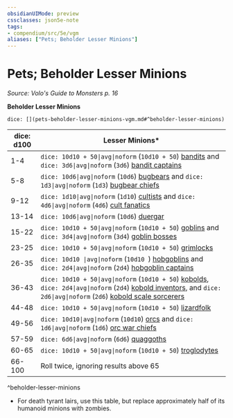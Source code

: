 ```yaml
---
obsidianUIMode: preview
cssclasses: json5e-note
tags:
- compendium/src/5e/vgm
aliases: ["Pets; Beholder Lesser Minions"]
---
```

# Pets; Beholder Lesser Minions
*Source: Volo's Guide to Monsters p. 16* 

**Beholder Lesser Minions**

`dice: [](pets-beholder-lesser-minions-vgm.md#^beholder-lesser-minions)`

| dice: d100 | Lesser Minions* |
|------------|-----------------|
| 1-4 | `dice: 10d10 + 50\|avg\|noform` (`10d10 + 50`) [bandits](/3-Mechanics/CLI/bestiary/humanoid/bandit.md) and `dice: 3d6\|avg\|noform` (`3d6`) [bandit captains](/3-Mechanics/CLI/bestiary/humanoid/bandit-captain.md) |
| 5-8 | `dice: 10d6\|avg\|noform` (`10d6`) [bugbears](/3-Mechanics/CLI/bestiary/humanoid/bugbear.md) and `dice: 1d3\|avg\|noform` (`1d3`) [bugbear chiefs](/3-Mechanics/CLI/bestiary/humanoid/bugbear-chief.md) |
| 9-12 | `dice: 1d10\|avg\|noform` (`1d10`) [cultists](/3-Mechanics/CLI/bestiary/humanoid/cultist.md) and `dice: 4d6\|avg\|noform` (`4d6`) [cult fanatics](/3-Mechanics/CLI/bestiary/humanoid/cult-fanatic.md) |
| 13-14 | `dice: 10d6\|avg\|noform` (`10d6`) [duergar](/3-Mechanics/CLI/bestiary/humanoid/duergar.md) |
| 15-22 | `dice: 10d10 + 50\|avg\|noform` (`10d10 + 50`) [goblins](/3-Mechanics/CLI/bestiary/humanoid/goblin.md) and `dice: 3d4\|avg\|noform` (`3d4`) [goblin bosses](/3-Mechanics/CLI/bestiary/humanoid/goblin-boss.md) |
| 23-25 | `dice: 10d10 + 50\|avg\|noform` (`10d10 + 50`) [grimlocks](/3-Mechanics/CLI/bestiary/humanoid/grimlock.md) |
| 26-35 | `dice: 10d10 \|avg\|noform` (`10d10 `) [hobgoblins](/3-Mechanics/CLI/bestiary/humanoid/hobgoblin.md) and `dice: 2d4\|avg\|noform` (`2d4`) [hobgoblin captains](/3-Mechanics/CLI/bestiary/humanoid/hobgoblin-captain.md) |
| 36-43 | `dice: 10d10 + 50\|avg\|noform` (`10d10 + 50`) [kobolds](/3-Mechanics/CLI/bestiary/humanoid/kobold.md), `dice: 2d4\|avg\|noform` (`2d4`) [kobold inventors](/3-Mechanics/CLI/bestiary/humanoid/kobold-inventor-vgm.md), and `dice: 2d6\|avg\|noform` (`2d6`) [kobold scale sorcerers](/3-Mechanics/CLI/bestiary/humanoid/kobold-scale-sorcerer-vgm.md) |
| 44-48 | `dice: 10d10 + 50\|avg\|noform` (`10d10 + 50`) [lizardfolk](/3-Mechanics/CLI/bestiary/humanoid/lizardfolk.md) |
| 49-56 | `dice: 10d10\|avg\|noform` (`10d10`) [orcs](/3-Mechanics/CLI/bestiary/humanoid/orc.md) and `dice: 1d6\|avg\|noform` (`1d6`) [orc war chiefs](/3-Mechanics/CLI/bestiary/humanoid/orc-war-chief.md) |
| 57-59 | `dice: 6d6\|avg\|noform` (`6d6`) [quaggoths](/3-Mechanics/CLI/bestiary/humanoid/quaggoth.md) |
| 60-65 | `dice: 10d10 + 50\|avg\|noform` (`10d10 + 50`) [troglodytes](/3-Mechanics/CLI/bestiary/humanoid/troglodyte.md) |
| 66-100 | Roll twice, ignoring results above 65 |
^beholder-lesser-minions

* For death tyrant lairs, use this table, but replace approximately half of its humanoid minions with zombies.